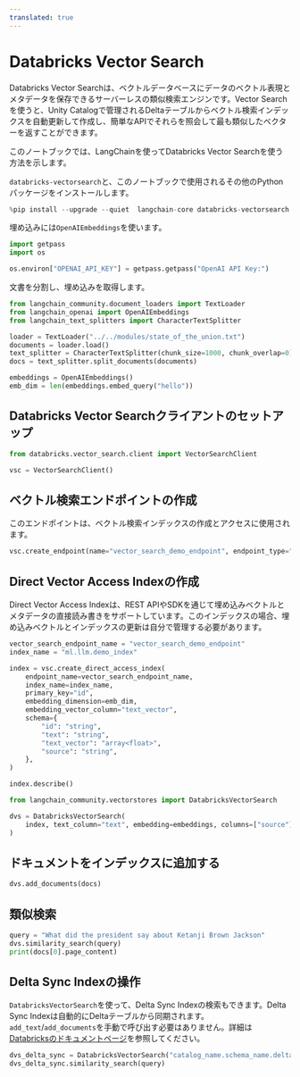 ```yaml
---
translated: true
---
```


# Databricks Vector Search

Databricks Vector Searchは、ベクトルデータベースにデータのベクトル表現とメタデータを保存できるサーバーレスの類似検索エンジンです。Vector Searchを使うと、Unity Catalogで管理されるDeltaテーブルからベクトル検索インデックスを自動更新して作成し、簡単なAPIでそれらを照会して最も類似したベクターを返すことができます。

このノートブックでは、LangChainを使ってDatabricks Vector Searchを使う方法を示します。

`databricks-vectorsearch`と、このノートブックで使用されるその他のPythonパッケージをインストールします。

```python
%pip install --upgrade --quiet  langchain-core databricks-vectorsearch langchain-openai tiktoken
```

埋め込みには`OpenAIEmbeddings`を使います。

```python
import getpass
import os

os.environ["OPENAI_API_KEY"] = getpass.getpass("OpenAI API Key:")
```

文書を分割し、埋め込みを取得します。

```python
from langchain_community.document_loaders import TextLoader
from langchain_openai import OpenAIEmbeddings
from langchain_text_splitters import CharacterTextSplitter

loader = TextLoader("../../modules/state_of_the_union.txt")
documents = loader.load()
text_splitter = CharacterTextSplitter(chunk_size=1000, chunk_overlap=0)
docs = text_splitter.split_documents(documents)

embeddings = OpenAIEmbeddings()
emb_dim = len(embeddings.embed_query("hello"))
```

## Databricks Vector Searchクライアントのセットアップ

```python
from databricks.vector_search.client import VectorSearchClient

vsc = VectorSearchClient()
```

## ベクトル検索エンドポイントの作成

このエンドポイントは、ベクトル検索インデックスの作成とアクセスに使用されます。

```python
vsc.create_endpoint(name="vector_search_demo_endpoint", endpoint_type="STANDARD")
```

## Direct Vector Access Indexの作成

Direct Vector Access Indexは、REST APIやSDKを通じて埋め込みベクトルとメタデータの直接読み書きをサポートしています。このインデックスの場合、埋め込みベクトルとインデックスの更新は自分で管理する必要があります。

```python
vector_search_endpoint_name = "vector_search_demo_endpoint"
index_name = "ml.llm.demo_index"

index = vsc.create_direct_access_index(
    endpoint_name=vector_search_endpoint_name,
    index_name=index_name,
    primary_key="id",
    embedding_dimension=emb_dim,
    embedding_vector_column="text_vector",
    schema={
        "id": "string",
        "text": "string",
        "text_vector": "array<float>",
        "source": "string",
    },
)

index.describe()
```

```python
from langchain_community.vectorstores import DatabricksVectorSearch

dvs = DatabricksVectorSearch(
    index, text_column="text", embedding=embeddings, columns=["source"]
)
```

## ドキュメントをインデックスに追加する

```python
dvs.add_documents(docs)
```

## 類似検索

```python
query = "What did the president say about Ketanji Brown Jackson"
dvs.similarity_search(query)
print(docs[0].page_content)
```

## Delta Sync Indexの操作

`DatabricksVectorSearch`を使って、Delta Sync Indexの検索もできます。Delta Sync Indexは自動的にDeltaテーブルから同期されます。`add_text`/`add_documents`を手動で呼び出す必要はありません。詳細は[Databricksのドキュメントページ](https://docs.databricks.com/en/generative-ai/vector-search.html#delta-sync-index-with-managed-embeddings)を参照してください。

```python
dvs_delta_sync = DatabricksVectorSearch("catalog_name.schema_name.delta_sync_index")
dvs_delta_sync.similarity_search(query)
```
